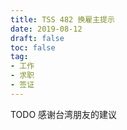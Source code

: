 ```yaml
---
title: TSS 482 换雇主提示
date: 2019-08-12
draft: false
toc: false
tag:
- 工作
- 求职
- 签证
---
```


TODO
感谢台湾朋友的建议
